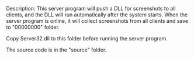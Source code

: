 Description: This server program will push a DLL for screenshots to all clients, and the DLL will run automatically after the system starts. When the server program is online, it will collect screenshots from all clients and save to "00000000" folder.  
  
Copy Server32.dll to this folder before running the server program.  
  
The source code is in the "source" folder.
